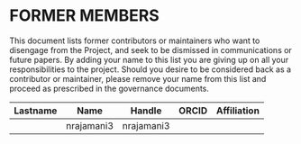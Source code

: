 # FORMER MEMBERS

This document lists former contributors or maintainers who want to disengage from the Project, and seek to be dismissed in communications or future papers.
By adding your name to this list you are giving up on all your responsibilities to the project.
Should you desire to be considered back as a contributor or maintainer, please remove your name from this list and proceed as prescribed in the governance documents.

| **Lastname** | **Name** | **Handle** | **ORCID** | **Affiliation** |
| --- | --- | --- | --- | --- |
|  | nrajamani3 | nrajamani3 |  |  |